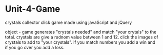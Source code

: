 # Unit-4-Game
crystals collector
click game made using javaScript and jQuery

object -
game generates "crystals needed" and match "your crytals" to the total.
crystals are give a radnom value between 1 and 12.
click the images of crystals to add to "your crystals". 
if you match numbers you add a win and if you go over you add a loss.

